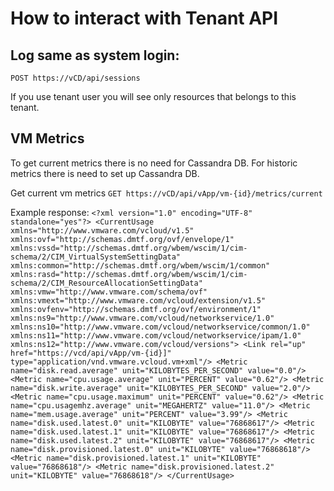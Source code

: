 # How to interact with Tenant API

## Log same as system login:
`POST https://vCD/api/sessions`

If you use tenant user you will see only resources that belongs to this tenant.

## VM Metrics

To get current metrics there is no need for Cassandra DB.
For historic metrics there is need to set up Cassandra DB. 

Get current vm metrics
`GET https://vCD/api/vApp/vm-{id}/metrics/current`

Example response:
`<?xml version="1.0" encoding="UTF-8" standalone="yes"?>
<CurrentUsage xmlns="http://www.vmware.com/vcloud/v1.5" xmlns:ovf="http://schemas.dmtf.org/ovf/envelope/1" xmlns:vssd="http://schemas.dmtf.org/wbem/wscim/1/cim-schema/2/CIM_VirtualSystemSettingData" xmlns:common="http://schemas.dmtf.org/wbem/wscim/1/common" xmlns:rasd="http://schemas.dmtf.org/wbem/wscim/1/cim-schema/2/CIM_ResourceAllocationSettingData" xmlns:vmw="http://www.vmware.com/schema/ovf" xmlns:vmext="http://www.vmware.com/vcloud/extension/v1.5" xmlns:ovfenv="http://schemas.dmtf.org/ovf/environment/1" xmlns:ns9="http://www.vmware.com/vcloud/networkservice/1.0" xmlns:ns10="http://www.vmware.com/vcloud/networkservice/common/1.0" xmlns:ns11="http://www.vmware.com/vcloud/networkservice/ipam/1.0" xmlns:ns12="http://www.vmware.com/vcloud/versions">
    <Link rel="up" href="https://vcd/api/vApp/vm-{id}]" type="application/vnd.vmware.vcloud.vm+xml"/>
    <Metric name="disk.read.average" unit="KILOBYTES_PER_SECOND" value="0.0"/>
    <Metric name="cpu.usage.average" unit="PERCENT" value="0.62"/>
    <Metric name="disk.write.average" unit="KILOBYTES_PER_SECOND" value="2.0"/>
    <Metric name="cpu.usage.maximum" unit="PERCENT" value="0.62"/>
    <Metric name="cpu.usagemhz.average" unit="MEGAHERTZ" value="11.0"/>
    <Metric name="mem.usage.average" unit="PERCENT" value="3.99"/>
    <Metric name="disk.used.latest.0" unit="KILOBYTE" value="76868617"/>
    <Metric name="disk.used.latest.1" unit="KILOBYTE" value="76868617"/>
    <Metric name="disk.used.latest.2" unit="KILOBYTE" value="76868617"/>
    <Metric name="disk.provisioned.latest.0" unit="KILOBYTE" value="76868618"/>
    <Metric name="disk.provisioned.latest.1" unit="KILOBYTE" value="76868618"/>
    <Metric name="disk.provisioned.latest.2" unit="KILOBYTE" value="76868618"/>
</CurrentUsage>`

